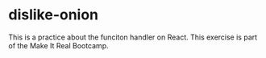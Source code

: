 # dislike-onion
This is a practice about the funciton handler on React. This exercise is part of the Make It Real Bootcamp.

